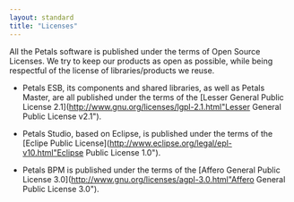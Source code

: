 ```yaml
---
layout: standard
title: "Licenses"
---
```

All the Petals software is published under the terms of Open Source Licenses.
We try to keep our products as open as possible, while being respectful of the license of libraries/products we reuse.

* Petals ESB, its components and shared libraries, as well as Petals Master, are all published under the terms of the [Lesser General Public License 2.1](http://www.gnu.org/licenses/lgpl-2.1.html"Lesser General Public License v2.1").

* Petals Studio, based on Eclipse, is published under the terms of the [Eclipe Public License](http://www.eclipse.org/legal/epl-v10.html"Eclipse Public License 1.0").

* Petals BPM is published under the terms of the [Affero General Public License 3.0](http://www.gnu.org/licenses/agpl-3.0.html"Affero General Public License 3.0").
